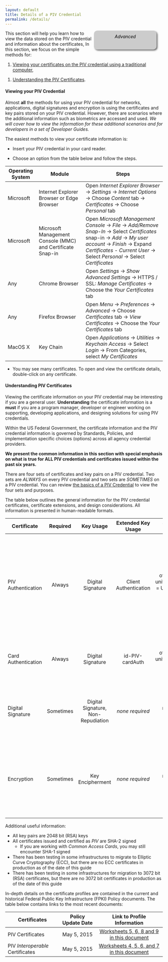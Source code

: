 ```yaml
---
layout: default
title: Details of a PIV Credential
permalink: /details/
---
```


<div style="float:right; padding:10px; margin-right:20px; border-radius:10px; width:180px; height:40px; box-shadow:3px 3px 5px 0px; text-align:center; background-color:#CCC; color:#666666">
<div style="color:#000000">
<em>Advanced</em>
</div>
</div>


This section will help you learn how to view the data stored on the PIV credential and information about the certificates, In this section, we focus on the simple methods for:

1.  [Viewing your certificates on the PIV credential using a traditional computer](#viewing-your-piv-credential),
<!-- TODO 1.  [Exporting PIV certificates to use in troubleshooting](#exporting-piv-certificates),    -->
1.  [Understanding the PIV Certificates](#understanding-piv-certificates-and-examples).


#### Viewing your PIV Credential
Almost **all** the methods for using your PIV credential for networks, applications, digital signatures and encryption is using the certificates and key pairs stored on your PIV credential. However, there are scenarios where the additional information such as biometrics are accessed and used. _We will cover how to view the information for these additional scenarios and for developers in a set of Developer Guides._

The easiest methods to view your certificate information is:

* Insert your PIV credential in your card reader.

* Choose an option from the table below and follow the steps.

| Operating System     | Module   | Steps |
| -------------             |----|----|
| Microsoft   | Internet Explorer Browser or Edge Browser  | Open _Internet Explorer Browser_ -> _Settings_ -> _Internet Options_ -> Choose _Content_ tab -> _Certificates_ -> Choose _Personal_ tab   |
| Microsoft       | Microsoft Management Console (MMC) and Certificate Snap-in  |  Open _Microsoft Management Console_ -> _File_ -> _Add/Remove Snap-In_ -> Select _Certificates_ snap-in -> _Add_ -> _My user account_ -> _Finish_ -> Expand _Certificates - Current User_ -> Select _Personal_ -> Select _Certificates_   |
| Any   | Chrome Browser  | Open _Settings_ -> _Show Advanced Settings_ -> HTTPS / SSL: _Manage Certificates_ -> Choose the _Your Certificates_ tab  |
| Any   | Firefox Browser  | Open _Menu_ -> _Preferences_ -> _Advanced_ -> Choose _Certificates_ tab -> _View Certificates_ -> Choose the _Your Certificates_ tab|
| MacOS X   | Key Chain  | Open _Applications_ -> _Utilities_ -> _Keychain Access_ -> Select _Login_ -> From Categories, select _My Certificates_  |

* You may see many certificates.  To open and view the certificate details, double-click on any certificate.

<!-- TODO
#### Exporting PIV Certificates
We won't always be using graphical user interfaces to view the PIV credential certificates.  Throughout the guides, examples are provided of code, tools and common _command line_ options for viewing and troubleshooting configurations.  The examples may use files representing the _public_ certificate(s).

Don't worry - the public certificates are _public_.  The private keys are still stored safely on your PIV credential and can't be exported.   -->


#### Understanding PIV Certificates
Viewing the certificate information on your PIV credential may be interesting if you are a general user.  **Understanding** the certificate information is a **must** if you are a program manager, developer or engineer working on supporting, developing applications, and designing solutions for using PIV credentials.

Within the US Federal Government, the certificate information and the PIV credential information is governed by Standards, Policies, and implementation specific choices (options) across all agency credential providers.

**We present the common information in this section with special emphasis on what is true for ALL PIV credentials and certificates issued within the past six years.**

There are four sets of certificates and key pairs on a PIV credential.  Two sets are *ALWAYS* on every PIV credential and two sets are *SOMETIMES* on a PIV credential.  You can review [the basics of a PIV Credential](../elements/) to view the four sets and purposes.

The table below outlines the general information for the PIV credential certificates, certificate extensions, and design considerations.  All information is presented in human-readable formats.

| Certificate              | Required  | Key Usage  |  Extended Key Usage  | Subject Alternative Name | Considerations |
| -------------            |:----:      |:----:               |:----:               |:----:|  ----|
| PIV Authentication       |Always      | Digital Signature            | Client Authentication           | otherName = FASC-N; uniformResourceIdentifier = UUID; Principal Name = _prefix_@_suffix_  | Principal Name values are **not** required by Policy to be present in all Subject Alternative Name extensions.  The UUID value is only required to be present for certificates issued on October 15, 2015 or later.  |
| Card Authentication      |Always      | Digital Signature            | id-PIV-cardAuth            |  otherName = FASC-N; uniformResourceIdentifier = UUID|   The UUID value is only required to be present for certificates issued on October 15, 2015 or later. |
| Digital Signature        |Sometimes      | Digital Signature, Non-Repudiation            | _none required_            |  rfc822name = email address | Email address is **not** required by Policy. Email address may be multi-valued attributes and include email aliases. |
| Encryption               |Sometimes      | Key Encipherment            | _none required_            |  rfc822name = email address |  Email address is **not** required by Policy. Multiple encryption certificates may be available representing the historical encryption key pairs available. |

Additional useful information:

*  All key pairs are 2048 bit (RSA) keys
*  All certificates issued and certified as _PIV_ are SHA-2 signed
   *  If you are working with _Common Access Cards_, you may still encounter SHA-1 signed
*  There has been testing in some infrastructures to migrate to Elliptic Curve Cryptography (ECC), but there are no ECC certificates in production as of the date of this guide
*  There has been testing in some infrastructures for migration to 3072 bit (RSA) certificates, but there are no 3072 bit certificates in production as of the date of this guide

In-depth details on the certificate profiles are contained in the current and historical Federal Public Key Infrastructure (FPKI) Policy documents.  The table below contains links to the most recent documents:

| Certificates    | Policy Update Date  | Link to Profile Information|
| -------------            |:----:               |:----:|
| PIV Certificates           | May 5, 2015             | [Worksheets 5, 6, 8 and 9 in this document](https://www.idmanagement.gov/IDM/servlet/fileField?entityId=ka0t0000000TNP2AAO&field=File__Body__s)|
| PIV _Interoperable_ Certificates           | May 5, 2015             | [Worksheets 4, 5, 6, and 7 in this document](https://www.idmanagement.gov/IDM/servlet/fileField?entityId=ka0t0000000TN9YAAW&field=File__Body__s)|
